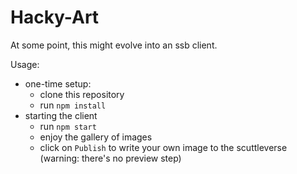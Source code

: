 # Hacky-Art

At some point, this might evolve into an ssb client.

Usage:

- one-time setup:
  - clone this repository
  - run `npm install`
- starting the client
  - run `npm start`
  - enjoy the gallery of images
  - click on `Publish` to write your own image to the scuttleverse (warning: there's no preview step)
